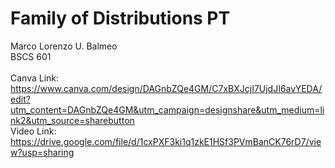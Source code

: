 # Family of Distributions PT
Marco Lorenzo U. Balmeo  \
BSCS 601  \
  \
Canva Link: https://www.canva.com/design/DAGnbZQe4GM/C7xBXJcjI7UjdJI6avYEDA/edit?utm_content=DAGnbZQe4GM&utm_campaign=designshare&utm_medium=link2&utm_source=sharebutton  \
Video Link: https://drive.google.com/file/d/1cxPXF3ki1q1zkE1HSf3PVmBanCK76rD7/view?usp=sharing
